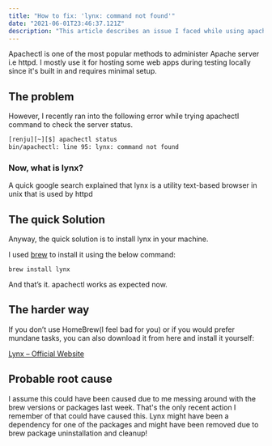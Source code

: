 ```yaml
---
title: "How to fix: 'lynx: command not found'"
date: "2021-06-01T23:46:37.121Z"
description: "This article describes an issue I faced while using apachectl for managing Apache server and the steps I did to fix it."
---
```


Apachectl is one of the most popular methods to administer Apache server i.e httpd. I mostly use it for hosting some web apps during testing locally since it's built in and requires minimal setup.

## The problem
However, I recently ran into the following error while trying apachectl command to check the server status.

```bash
[renju][~][$] apachectl status
bin/apachectl: line 95: lynx: command not found
```

### Now, what is lynx?
A quick google search explained that lynx is a utility text-based browser in unix that is used by httpd

## The quick Solution
Anyway, the quick solution is to install lynx in your machine.

I used [brew](https://brew.sh/) to install it using the below command:

`brew install lynx`

And that’s it. apachectl works as expected now.

## The harder way
If you don’t use HomeBrew(I feel bad for you) or if you would prefer mundane tasks, you can also download it from here and install it yourself:

[Lynx – Official Website](http://lynx.isc.org/release/)

## Probable root cause
I assume this could have been caused due to me messing around with the brew versions or packages last week. That's the only recent action I remember of that could have caused this. Lynx might have been a dependency for one of the packages and might have been removed due to brew package uninstallation and cleanup!